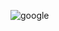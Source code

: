 ![google](https://www.google.com.hk/search?q=Meant+to+be&source=lnms&tbm=isch&sa=X&ved=0ahUKEwiy0onugq_aAhXGLpQKHdk5A88Q_AUICigB&biw=1440&bih=763#imgrc=6irbla82DkORyM:)
